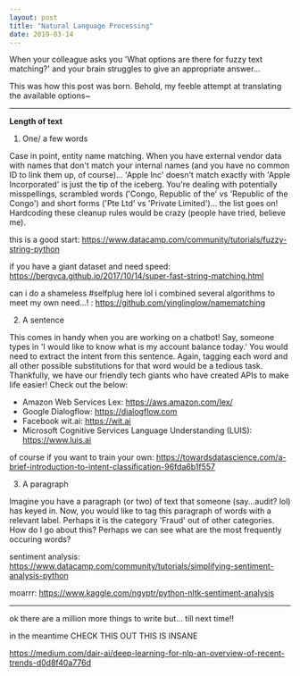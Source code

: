 ```yaml
---
layout: post
title: "Natural Language Processing"
date: 2019-03-14
---
```


When your colleague asks you 'What options are there for fuzzy text matching?' and your brain struggles to give an appropriate answer...

This was how this post was born. Behold, my feeble attempt at translating the available options~

---

__Length of text__

1. One/ a few words

Case in point, entity name matching. When you have external vendor data with names that don't match your internal names (and you have no common ID to link them up, of course)... 'Apple Inc' doesn't match exactly with 'Apple Incorporated' is just the tip of the iceberg. You're dealing with potentially misspellings, scrambled words ('Congo, Republic of the' vs 'Republic of the Congo') and short forms ('Pte Ltd' vs 'Private Limited')... the list goes on! Hardcoding these cleanup rules would be crazy (people have tried, believe me).

this is a good start: https://www.datacamp.com/community/tutorials/fuzzy-string-python

if you have a giant dataset and need speed: https://bergvca.github.io/2017/10/14/super-fast-string-matching.html

can i do a shameless #selfplug here lol i combined several algorithms to meet my own need...! : https://github.com/yinglinglow/namematching


2. A sentence

This comes in handy when you are working on a chatbot! Say, someone types in 'I would like to know what is my account balance today.' You would need to extract the intent from this sentence. Again, tagging each word and all other possible substitutions for that word would be a tedious task. Thankfully, we have our friendly tech giants who have created APIs to make life easier! Check out the below:

- Amazon Web Services Lex: https://aws.amazon.com/lex/
- Google Dialogflow: https://dialogflow.com
- Facebook wit.ai: https://wit.ai
- Microsoft Cognitive Services Language Understanding (LUIS): https://www.luis.ai

of course if you want to train your own: https://towardsdatascience.com/a-brief-introduction-to-intent-classification-96fda6b1f557


3. A paragraph

Imagine you have a paragraph (or two) of text that someone (say...audit? lol) has keyed in. Now, you would like to tag this paragraph of words with a relevant label. Perhaps it is the category 'Fraud' out of other categories. How do I go about this? Perhaps we can see what are the most frequently occuring words?

sentiment analysis: https://www.datacamp.com/community/tutorials/simplifying-sentiment-analysis-python

moarrr: https://www.kaggle.com/ngyptr/python-nltk-sentiment-analysis


---

ok there are a million more things to write but... till next time!!

in the meantime CHECK THIS OUT THIS IS INSANE

https://medium.com/dair-ai/deep-learning-for-nlp-an-overview-of-recent-trends-d0d8f40a776d